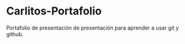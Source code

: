 # Carlitos-Portafolio
Portafolio de presentación de presentación para aprender a usar git y github.
